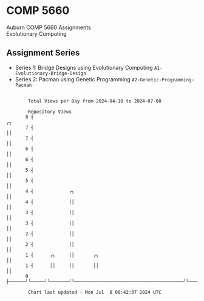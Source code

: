 # COMP 5660
Auburn COMP 5660 Assignments  
Evolutionary Computing

## Assignment Series
- Series 1: Bridge Designs using Evolutionary Computing `A1-Evolutionary-Bridge-Design`
- Series 2: Pacman using Genetic Programming `A2-Genetic-Programming-Pacman`

```

        Total Views per Day from 2024-04-10 to 2024-07-08

        Repository Views
       8 ┼                                                                ╭╮
       7 ┤                                                                ││
       7 ┤                                                                ││
       6 ┤                                                                ││
       6 ┤                                                                ││
       5 ┤                                                                ││
       5 ┤                                                                ││
       4 ┤             ╭╮                                                 ││
       4 ┤             ││                                                 ││
       3 ┤             ││                                                 ││
       3 ┤             ││                                                 ││
       2 ┤             ││                                                 ││
       2 ┤             ││                                                 ││
       1 ┤      ╭╮     ││       ╭╮                                        ││
       1 ┤      ││     ││       ││                                        ││
       0 ┼──────╯╰─────╯╰───────╯╰────────────────────────────────────────╯╰───────────────────────

        Chart last updated - Mon Jul  8 00:42:37 2024 UTC
        
```
